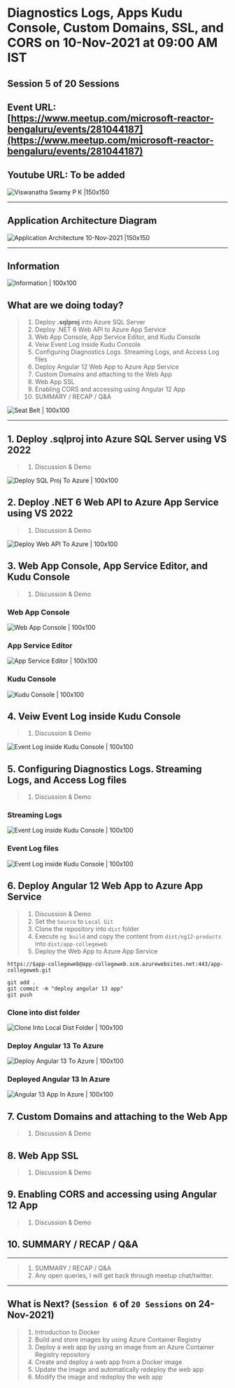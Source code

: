 # Diagnostics Logs, Apps Kudu Console, Custom Domains, SSL, and CORS on 10-Nov-2021 at 09:00 AM IST

## Session **5** of **20** Sessions

## Event URL: [https://www.meetup.com/microsoft-reactor-bengaluru/events/281044187](https://www.meetup.com/microsoft-reactor-bengaluru/events/281044187)

## Youtube URL: To be added

![Viswanatha Swamy P K |150x150](./documentation/images/ViswanathaSwamy_10thNov.PNG)

---

## Application Architecture Diagram

![Application Architecture 10-Nov-2021 |150x150](./documentation/images/AppArchitecture_10thNov.PNG)

---


## Information

![Information | 100x100](./documentation/images/Information.PNG)

## What are we doing today?

> 1. Deploy **.sqlproj** into Azure SQL Server
> 1. Deploy .NET 6 Web API to Azure App Service
> 1. Web App Console, App Service Editor, and Kudu Console
> 1. Veiw Event Log inside Kudu Console
> 1. Configuring Diagnostics Logs. Streaming Logs, and Access Log files
> 1. Deploy Angular 12 Web App to Azure App Service
> 1. Custom Domains and attaching to the Web App
> 1. Web App SSL
> 1. Enabling CORS and accessing using Angular 12 App
> 1. SUMMARY / RECAP / Q&A


![Seat Belt | 100x100](./documentation/images/SeatBelt.PNG)

---

## 1. Deploy **.sqlproj** into Azure SQL Server using VS 2022
> 1. Discussion & Demo

![Deploy SQL Proj To Azure | 100x100](./documentation/images/DeploySQLProjToAzure.PNG)

## 2. Deploy .NET 6 Web API to Azure App Service using VS 2022
> 1. Discussion & Demo

![Deploy Web API To Azure | 100x100](./documentation/images/DeployWebAPIToAzure.PNG)

## 3. Web App Console, App Service Editor, and Kudu Console

> 1. Discussion & Demo

### Web App Console
![Web App Console | 100x100](./documentation/images/WebAppConsole.PNG)

### App Service Editor
![App Service Editor | 100x100](./documentation/images/AppServiceEditor.PNG)


### Kudu Console
![Kudu Console | 100x100](./documentation/images/KuduConsole.PNG)


## 4. Veiw Event Log inside Kudu Console
> 1. Discussion & Demo

![Event Log inside Kudu Console | 100x100](./documentation/images/EventLog_KuduConsole.PNG)

## 5. Configuring Diagnostics Logs. Streaming Logs, and Access Log files
> 1. Discussion & Demo

### Streaming Logs
![Event Log inside Kudu Console | 100x100](./documentation/images/LogStreams.PNG)

### Event Log files
![Event Log inside Kudu Console | 100x100](./documentation/images/EventLog_1_KuduConsole.PNG)

## 6. Deploy Angular 12 Web App to Azure App Service
> 1. Discussion & Demo
> 1. Set the `Source` to `Local Git`
> 1. Clone the repository into `dist` folder
> 1. Execute `ng build` and copy the content from `dist/ng12-products` into `dist/app-collegeweb`
> 1. Deploy the Web App to Azure App Service


```
https://$app-collegeweb@app-collegeweb.scm.azurewebsites.net:443/app-collegeweb.git

git add .
git commit -m "deploy angular 13 app"
git push

```

### Clone into **dist** folder
![Clone Into Local Dist Folder | 100x100](./documentation/images/CloneIntoLocalDistFolder.PNG)

### Deploy Angular 13 To Azure
![Deploy Angular 13 To Azure | 100x100](./documentation/images/DeployAngular13ToAzure.PNG)

### Deployed Angular 13 In Azure
![Angular 13 App In Azure | 100x100](./documentation/images/Angular13AppInAzure.PNG)

## 7. Custom Domains and attaching to the Web App
> 1. Discussion & Demo

## 8. Web App SSL
> 1. Discussion & Demo

## 9. Enabling CORS and accessing using Angular 12 App
> 1. Discussion & Demo


## 10. SUMMARY / RECAP / Q&A

---

> 1. SUMMARY / RECAP / Q&A
> 2. Any open queries, I will get back through meetup chat/twitter.

---

## What is Next? (`Session 6` of `20 Sessions` on 24-Nov-2021)

> 1. Introduction to Docker
> 1. Build and store images by using Azure Container Registry
> 1. Deploy a web app by using an image from an Azure Container Registry repository
> 1. Create and deploy a web app from a Docker image
> 1. Update the image and automatically redeploy the web app
> 1. Modify the image and redeploy the web app
